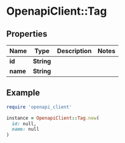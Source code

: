 # OpenapiClient::Tag

## Properties

| Name | Type | Description | Notes |
| ---- | ---- | ----------- | ----- |
| **id** | **String** |  |  |
| **name** | **String** |  |  |

## Example

```ruby
require 'openapi_client'

instance = OpenapiClient::Tag.new(
  id: null,
  name: null
)
```

